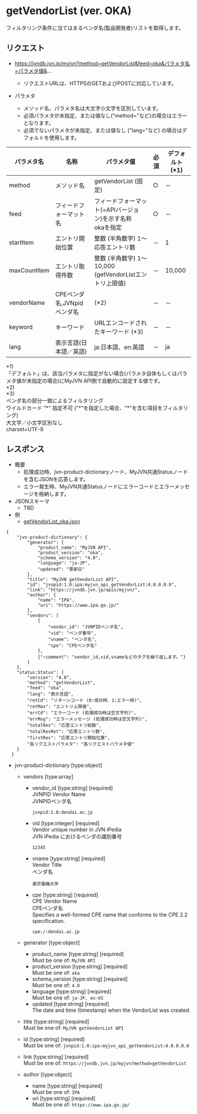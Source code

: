# getVendorList (ver. OKA)
フィルタリング条件に当てはまるベンダ名(製品開発者)リストを取得します。

## リクエスト
* https://jvndb.jvn.jp/myjvn?method=getVendorList&feed=oka&パラメタ名=パラメタ値&...
  * リクエストURLは、HTTPSのGETおよびPOSTに対応しています。

* パラメタ
  * メソッド名、パラメタ名は大文字小文字を区別しています。
  * 必須パラメタが未指定、または値なし("method="など)の場合はエラーとなります。
  * 必須でないパラメタが未指定、または値なし ("lang="など) の場合はデフォルトを使用します。
 
| パラメタ名 | 名称 | パラメタ値 | 必須 | デフォルト(\*1) |
| ---- | ---- | ---- | ---- | ---- | 
| method | メソッド名 | getVendorList (固定) | ○ | － |
| feed | フィードフォーマット名 | フィードフォーマット(=APIバージョン)を示す名称 <br> okaを指定 | ○ | － |
| startItem | エントリ開始位置 | 整数 (半角数字) 1～応答エントリ数 | － | 1 |
| maxCountItem | エントリ取得件数 | 整数 (半角数字) 1～10,000 (getVendorListエントリ上限値)  | － | 10,000 |
| vendorName | CPEベンダ名,JVNpidベンダ名 | (\*2) | － | － |
| keyword | キーワード | URLエンコードされたキーワード (\*3) | － | － |
| lang | 表示言語(日本語／英語) | ja:日本語、en:英語 | － | ja |

\*1)  
「デフォルト」は、該当パラメタに指定がない場合(パラメタ自体もしくはパラメタ値が未指定の場合)にMyJVN API側で自動的に設定する値です。  
\*2)  
\*3)  
ベンダ名の部分一致によるフィルタリング  
ワイルドカード "\*" 指定不可 ("\*"を指定した場合、"\*"を含む項目をフィルタリング)  
大文字／小文字区別なし  
charset=UTF-8  

## レスポンス
* 概要
  * 処理成功時、jvn-product-dictionaryノード、MyJVN共通Statusノードを含むJSONを応答します。
  * エラー発生時、MyJVN共通Statusノードにエラーコードとエラーメッセージを格納します。
* JSONスキーマ  
  * TBD 
* 例
  * [ getVendorList_oka.json ](examples/getVendorList_oka.json)

```
{
    "jvn-product-dictionary": {
        "generator": {
            "product_name": "MyJVN API",
            "product_version": "oka",
            "schema_version": "4.0",
            "language": "ja-JP",
            "updated": "更新日"
        },
        "title": "MyJVN getVendorList API",
        "id": "jvnpid:1.0:ipa:myjvn_api_getVendorList:4.0.0.0.0",
        "link": "https://jvndb.jvn.jp/apis/myjvn/",
        "author": {
            "name": "IPA",
            "uri": "https://www.ipa.go.jp/"
        },
        "vendors": [
            {
                "vendor_id": "JVNPIDベンダ名",
                "vid": "ベンダ番号",
                "vname": "ベンダ名",
                "cpe": "CPEベンダ名"
            },
            {"~comment": "vendor_id,vid,vnameなどのタグを繰り返します。"}
        ]
    },
    "status:Status": {
        "version": "4.0",
        "method": "getVendorList",
        "feed": "oka",
        "lang": "表示言語",
        "retCd": "リターンコード (0:成功時、1:エラー時)",
        "retMax": "エントリ上限値",
        "errCd": "エラーコード (処理成功時は空文字列)",
        "errMsg": "エラーメッセージ (処理成功時は空文字列)",
        "totalRes": "応答エントリ総数",
        "totalResRet": "応答エントリ数",
        "firstRes": "応答エントリ開始位置",
        "各リクエストパラメタ": "各リクエストパラメタ値"
    }
  }
```

* jvn-product-dictionary [type:object]

  * vendors [type:array]
    * vendor_id [type:string] [required]  
      JVNPID Vendor Name  
      JVNPIDベンダ名  
      ```
      jvnpid:1.0:dendai.ac.jp
      ```
    * vid [type:integer] [required]  
      Vendor unique number in JVN iPedia  
      JVN iPedia におけるベンダの識別番号  
      ```
      12345
      ```
    * vname [type:string] [required]  
      Vendor Title  
      ベンダ名  
      ```
      東京電機大学
      ```
    * cpe [type:string] [required]  
      CPE Vendor Name  
      CPEベンダ名  
      Specifies a well-formed CPE name that conforms to the CPE 2.2 specification.  
      ```
      cpe:/:dendai.ac.jp
      ```

  * generator [type:object]
    * product_name [type:string] [required]  
      Must be one of: `MyJVN API`  
    * product_version [type:string] [required]  
      Must be one of: `oka`  
    * schema_version [type:string] [required]  
      Must be one of: `4.0`  
    * language [type:string] [required]  
      Must be one of: `ja-JP, en-US`  
    * updated [type:string] [required]  
      The date and time (timestamp) when the VendorList was created.  

  * title [type:string] [required]  
    Must be one of: `MyJVN getVendorList API`  
  * id [type:string] [required]  
    Must be one of: `jvnpid:1.0:ipa:myjvn_api_getVendorList:4.0.0.0.0`  
  * link [type:string] [required]  
    Must be one of: `https://jvndb.jvn.jp/myjvn?method=getVendorList` 

  * author [type:object]
    * name [type:string] [required]  
      Must be one of: `IPA`  
    * uri [type:string] [required]  
      Must be one of: `https://www.ipa.go.jp/`  
